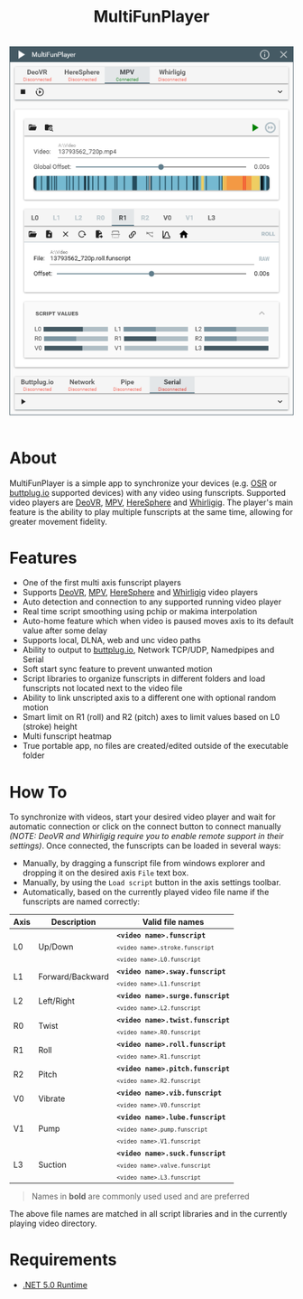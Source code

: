 <div align="center">
    <h1>MultiFunPlayer</h1>
    <br/>
    <img src="Assets/screenshot.png"/>
</div>

<br/>

# About

MultiFunPlayer is a simple app to synchronize your devices (e.g. [OSR](https://www.patreon.com/tempestvr) or [buttplug.io](https://buttplug.io) supported devices) with any video using funscripts. Supported video players are [DeoVR](https://deovr.com/), [MPV](https://mpv.io/), [HereSphere](https://store.steampowered.com/app/1234730/HereSphere/) and [Whirligig](http://whirligig.xyz/).
The player's main feature is the ability to play multiple funscripts at the same time, allowing for greater movement fidelity.

# Features

* One of the first multi axis funscript players
* Supports [DeoVR](https://deovr.com/), [MPV](https://mpv.io/), [HereSphere](https://store.steampowered.com/app/1234730/HereSphere/) and [Whirligig](http://whirligig.xyz/) video players
* Auto detection and connection to any supported running video player
* Real time script smoothing using pchip or makima interpolation
* Auto-home feature which when video is paused moves axis to its default value after some delay
* Supports local, DLNA, web and unc video paths
* Ability to output to [buttplug.io](https://buttplug.io), Network TCP/UDP, Namedpipes and Serial
* Soft start sync feature to prevent unwanted motion
* Script libraries to organize funscripts in different folders and load funscripts not located next to the video file
* Ability to link unscripted axis to a different one with optional random motion
* Smart limit on R1 (roll) and R2 (pitch) axes to limit values based on L0 (stroke) height
* Multi funscript heatmap
* True portable app, no files are created/edited outside of the executable folder

# How To

To synchronize with videos, start your desired video player and wait for automatic connection or click on the connect button to connect manually *(NOTE: DeoVR and Whirligig require you to enable remote support in their settings)*. Once connected, the funscripts can be loaded in several ways:

* Manually, by dragging a funscript file from windows explorer and dropping it on the desired axis `File` text box.
* Manually, by using the `Load script` button in the axis settings toolbar.
* Automatically, based on the currently played video file name if the funscripts are named correctly:

| Axis | Description | Valid file names |
|-|-|-|
| L0 | Up/Down | **`<video name>.funscript`** <br/> <sub>`<video name>.stroke.funscript`</sub> <br/> <sub>`<video name>.L0.funscript`</sub> |
| L1 | Forward/Backward | **`<video name>.sway.funscript`** <br/> <sub>`<video name>.L1.funscript`</sub> |
| L2 | Left/Right | **`<video name>.surge.funscript`** <br/> <sub>`<video name>.L2.funscript`</sub> |
| R0 | Twist | **`<video name>.twist.funscript`** <br/> <sub>`<video name>.R0.funscript`</sub> |
| R1 | Roll | **`<video name>.roll.funscript`** <br/> <sub>`<video name>.R1.funscript`</sub> |
| R2 | Pitch | **`<video name>.pitch.funscript`** <br/> <sub>`<video name>.R2.funscript`</sub> |
| V0 | Vibrate | **`<video name>.vib.funscript`** <br/> <sub>`<video name>.V0.funscript`</sub> |
| V1 | Pump | **`<video name>.lube.funscript`** <br/> <sub>`<video name>.pump.funscript`</sub> <br/> <sub>`<video name>.V1.funscript`</sub> |
| L3 | Suction | **`<video name>.suck.funscript`** <br/> <sub>`<video name>.valve.funscript`</sub> <br/> <sub>`<video name>.L3.funscript`</sub> |

> Names in **bold** are commonly used used and are preferred 

The above file names are matched in all script libraries and in the currently playing video directory.

# Requirements

* [.NET 5.0 Runtime](https://dotnet.microsoft.com/download/dotnet/current/runtime)